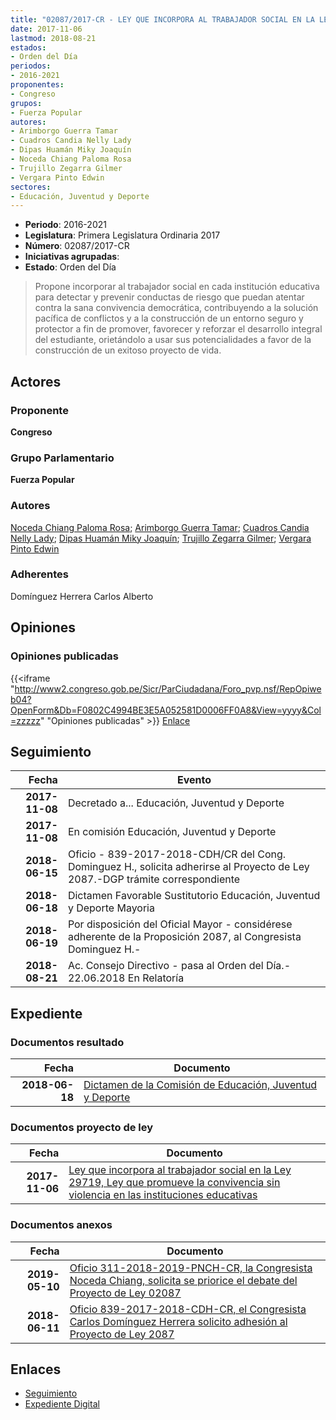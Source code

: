```yaml
---
title: "02087/2017-CR - LEY QUE INCORPORA AL TRABAJADOR SOCIAL EN LA LEY 29179, LEY QUE PROMUEVE LA CONVIVENCIA SIN VIOLENCIA EN LAS INSTITUCIONES EDUCATIVAS"
date: 2017-11-06
lastmod: 2018-08-21
estados:
- Orden del Día
periodos:
- 2016-2021
proponentes:
- Congreso
grupos:
- Fuerza Popular
autores:
- Arimborgo Guerra Tamar
- Cuadros Candia Nelly Lady
- Dipas Huamán Miky Joaquín
- Noceda Chiang Paloma Rosa
- Trujillo Zegarra Gilmer
- Vergara Pinto Edwin
sectores:
- Educación, Juventud y Deporte
---
```

- **Periodo**: 2016-2021
- **Legislatura**: Primera Legislatura Ordinaria 2017
- **Número**: 02087/2017-CR
- **Iniciativas agrupadas**: 
- **Estado**: Orden del Día

> Propone incorporar al trabajador social en cada institución educativa para detectar y prevenir conductas de riesgo que puedan atentar contra la sana convivencia democrática, contribuyendo a la solución pacífica de conflictos y a la construcción de un entorno seguro y protector a fin de promover, favorecer y reforzar el desarrollo integral del estudiante, orietándolo a usar sus potencialidades a favor de la construcción de un exitoso proyecto de vida.


## Actores

### Proponente

**Congreso**

### Grupo Parlamentario

**Fuerza Popular**

### Autores

[Noceda Chiang Paloma Rosa](mailto:mailto:pnoceda@congreso.gob.pe); [Arimborgo Guerra Tamar](mailto:mailto:tarimborgo@congreso.gob.pe); [Cuadros Candia Nelly Lady](mailto:mailto:ncuadros@congreso.gob.pe); [Dipas Huamán Miky Joaquín](mailto:mailto:mdipas@congreso.gob.pe); [Trujillo Zegarra Gilmer](mailto:mailto:gtrujilloz@congreso.gob.pe); [Vergara Pinto Edwin](mailto:mailto:evergara@congreso.gob.pe)

### Adherentes

Domínguez Herrera Carlos Alberto

## Opiniones

### Opiniones publicadas

{{<iframe "http://www2.congreso.gob.pe/Sicr/ParCiudadana/Foro_pvp.nsf/RepOpiweb04?OpenForm&Db=F0802C4994BE3E5A052581D0006FF0A8&View=yyyy&Col=zzzzz" "Opiniones publicadas" >}}
[Enlace](http://www2.congreso.gob.pe/Sicr/ParCiudadana/Foro_pvp.nsf/RepOpiweb04?OpenForm&Db=F0802C4994BE3E5A052581D0006FF0A8&View=yyyy&Col=zzzzz)


## Seguimiento

| Fecha | Evento |
|------:|--------|
| **2017-11-08** | Decretado a... Educación, Juventud y Deporte |
| **2017-11-08** | En comisión Educación, Juventud y Deporte |
| **2018-06-15** | Oficio - 839-2017-2018-CDH/CR del Cong. Dominguez H., solicita adherirse al Proyecto de Ley 2087.-DGP trámite correspondiente |
| **2018-06-18** | Dictamen Favorable Sustitutorio Educación, Juventud y Deporte Mayoria |
| **2018-06-19** | Por disposición del Oficial Mayor - considérese adherente de la Proposición 2087, al Congresista Dominguez H.- |
| **2018-08-21** | Ac. Consejo Directivo - pasa al Orden del Día.- 22.06.2018 En Relatoría |

## Expediente

### Documentos resultado

| Fecha | Documento |
|------:|-----------|
| **2018-06-18** | [Dictamen de la Comisión de Educación, Juventud y Deporte](http://www.leyes.congreso.gob.pe/Documentos/2016_2021/Dictamenes/Proyectos_de_Ley/02087DC10MAY20180618.pdf) |

### Documentos proyecto de ley

| Fecha | Documento |
|------:|-----------|
| **2017-11-06** | [Ley que incorpora al trabajador social en la Ley 29719, Ley que promueve la convivencia sin violencia en las instituciones educativas](http://www.leyes.congreso.gob.pe/Documentos/2016_2021/Proyectos_de_Ley_y_de_Resoluciones_Legislativas/PL0208720171106..pdf) |

### Documentos anexos

| Fecha | Documento |
|------:|-----------|
| **2019-05-10** | [Oficio 311-2018-2019-PNCH-CR, la Congresista Noceda Chiang, solicita se priorice el debate del Proyecto de Ley 02087](http://www.leyes.congreso.gob.pe/Documentos/2016_2021/Oficios/Congresistas/OFICIO-311-2018-2019-PNCH-CR.pdf) |
| **2018-06-11** | [Oficio 839-2017-2018-CDH-CR, el Congresista Carlos Domínguez Herrera solicito adhesión al Proyecto de Ley 2087](http://www.leyes.congreso.gob.pe/Documentos/2016_2021/Adhesiones/Proyectos_de_Ley/OFICIO-839-2017-2018-cdh-cr.pdf) |

## Enlaces

- [Seguimiento](http://www2.congreso.gob.pe/Sicr/TraDocEstProc/CLProLey2016.nsf/f7fff46988ca05b1052578e100829cc7/192b0a0c87673330052581d00070ee27?OpenDocument)
- [Expediente Digital](http://www2.congreso.gob.pe/Sicr/TraDocEstProc/Expvirt_2011.nsf/visbusqptramdoc1621/02087?opendocument)

